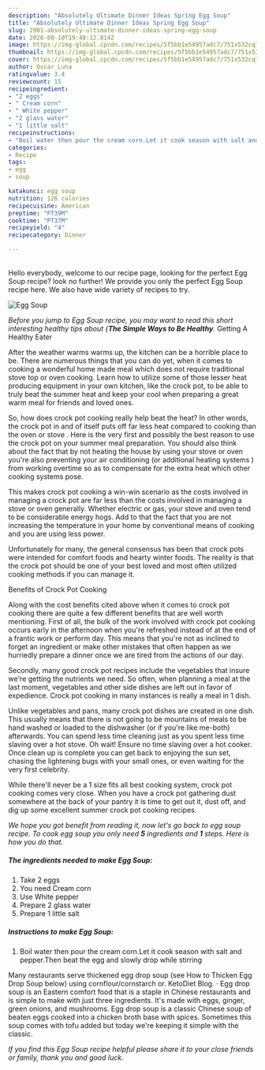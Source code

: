 ```yaml
---
description: "Absolutely Ultimate Dinner Ideas Spring Egg Soup"
title: "Absolutely Ultimate Dinner Ideas Spring Egg Soup"
slug: 2901-absolutely-ultimate-dinner-ideas-spring-egg-soup
date: 2020-08-10T19:48:12.814Z
image: https://img-global.cpcdn.com/recipes/5f5bb1e54957adc7/751x532cq70/egg-soup-recipe-main-photo.jpg
thumbnail: https://img-global.cpcdn.com/recipes/5f5bb1e54957adc7/751x532cq70/egg-soup-recipe-main-photo.jpg
cover: https://img-global.cpcdn.com/recipes/5f5bb1e54957adc7/751x532cq70/egg-soup-recipe-main-photo.jpg
author: Oscar Luna
ratingvalue: 3.4
reviewcount: 15
recipeingredient:
- "2 eggs"
- " Cream corn"
- " White pepper"
- "2 glass water"
- "1 little salt"
recipeinstructions:
- "Boil water then pour the cream corn.Let it cook season with salt and pepper.Then beat the egg and slowly drop while stirring"
categories:
- Recipe
tags:
- egg
- soup

katakunci: egg soup 
nutrition: 126 calories
recipecuisine: American
preptime: "PT39M"
cooktime: "PT37M"
recipeyield: "4"
recipecategory: Dinner

---
```

<br>
Hello everybody, welcome to our recipe page, looking for the perfect Egg Soup recipe? look no further! We provide you only the perfect Egg Soup recipe here. We also have wide variety of recipes to try.
<br>


![Egg Soup](https://img-global.cpcdn.com/recipes/5f5bb1e54957adc7/751x532cq70/egg-soup-recipe-main-photo.jpg)

<i>Before you jump to Egg Soup recipe, you may want to read this short interesting healthy tips about {<strong>The Simple Ways to Be Healthy</strong>.</i>
Getting A Healthy Eater


After the weather warms warms up, the kitchen can be a horrible place to be. There are numerous things that you can do yet, when it comes to cooking a wonderful home made meal which does not require traditional stove top or oven cooking. Learn how to utilize some of those lesser heat producing equipment in your own kitchen, like the crock pot, to be able to truly beat the summer heat and keep your cool when preparing a great warm meal for friends and loved ones.

So, how does crock pot cooking really help beat the heat? In other words, the crock pot in and of itself puts off far less heat compared to cooking than the oven or stove . Here is the very first and possibly the best reason to use the crock pot on your summer meal preparation. You should also think about the fact that by not heating the house by using your stove or oven you're also preventing your air conditioning (or additional heating systems ) from working overtime so as to compensate for the extra heat which other cooking systems pose.

This makes crock pot cooking a win-win scenario as the costs involved in managing a crock pot are far less than the costs involved in managing a stove or oven generally. Whether electric or gas, your stove and oven tend to be considerable energy hogs. Add to that the fact that you are not increasing the temperature in your home by conventional means of cooking and you are using less power.

Unfortunately for many, the general consensus has been that crock pots were intended for comfort foods and hearty winter foods.  The reality is that the crock pot should be one of your best loved and most often utilized cooking methods if you can manage it.  

Benefits of Crock Pot Cooking

Along with the cost benefits cited above when it comes to crock pot cooking there are quite a few different benefits that are well worth mentioning. First of all, the bulk of the work involved with crock pot cooking occurs early in the afternoon when you're refreshed instead of at the end of a frantic work or perform day. This means that you're not as inclined to forget an ingredient or make other mistakes that often happen as we hurriedly prepare a dinner once we are tired from the actions of our day.

Secondly, many good crock pot recipes include the vegetables that insure we're getting the nutrients we need. So often, when planning a meal at the last moment, vegetables and other side dishes are left out in favor of expedience. Crock pot cooking in many instances is really a meal in 1 dish.

 Unlike vegetables and pans, many crock pot dishes are created in one dish. This usually means that there is not going to be mountains of meals to be hand washed or loaded to the dishwasher (or if you're like me-both) afterwards. You can spend less time cleaning just as you spent less time slaving over a hot stove. Oh wait! Ensure no time slaving over a hot cooker. Once clean up is complete you can get back to enjoying the sun set, chasing the lightening bugs with your small ones, or even waiting for the very first celebrity.

While there'll never be a 1 size fits all best cooking system, crock pot cooking comes very close. When you have a crock pot gathering dust somewhere at the back of your pantry it is time to get out it, dust off, and dig up some excellent summer crock pot cooking recipes.


<i>We hope you got benefit from reading it, now let's go back to egg soup recipe. To cook egg soup you only need <strong>5</strong> ingredients and <strong>1</strong> steps. Here is how you do that.
</i>

##### The ingredients needed to make Egg Soup:

1. Take 2 eggs
1. You need  Cream corn
1. Use  White pepper
1. Prepare 2 glass water
1. Prepare 1 little salt


##### Instructions to make Egg Soup:

1. Boil water then pour the cream corn.Let it cook season with salt and pepper.Then beat the egg and slowly drop while stirring


Many restaurants serve thickened egg drop soup (see How to Thicken Egg Drop Soup below) using cornflour/cornstarch or. KetoDiet Blog. · Egg drop soup is an Eastern comfort food that is a staple in Chinese restaurants and is simple to make with just three ingredients. It&#39;s made with eggs, ginger, green onions, and mushrooms. Egg drop soup is a classic Chinese soup of beaten eggs cooked into a chicken broth base with spices. Sometimes this soup comes with tofu added but today we&#39;re keeping it simple with the classic. 

<i>If you find this Egg Soup recipe helpful please share it to your close friends or family, thank you and good luck.</i>
